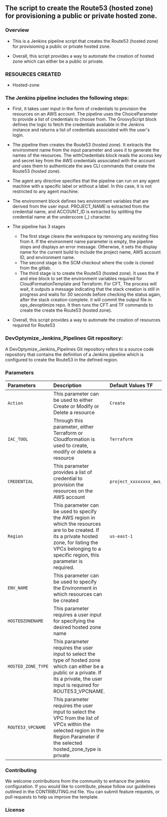 ## The script to create the Route53 (hosted zone) for provisioning a public or private hosted zone.

### Overview

- This is a Jenkins pipeline script that creates the Route53 (hosted zone) for provisioning a public or private hosted zone.

- Overall, this script provides a way to automate the creation of hosted zone which can either be a public or private.

### RESOURCES CREATED

- Hosted-zone

### The Jenkins pipeline includes the following steps:

- First, it takes user input in the form of credentials to provision the resources on an AWS account. The pipeline uses the ChoiceParameter to provide a list of credentials to choose from. The GroovyScript block defines the logic to fetch the credentials available in the Jenkins instance and returns a list of credentials associated with the user's login.

- The pipeline then creates the Route53 (hosted zone). It extracts the environment name from the input parameter and uses it to generate the names of the resources. The withCredentials block reads the access key and secret key from the AWS credentials associated with the account and uses them to authenticate the aws CLI commands that create the Route53 (hosted zone).

- The agent any directive specifies that the pipeline can run on any agent machine with a specific label or without a label. In this case, it is not restricted to any agent machine.

- The environment block defines two environment variables that are derived from the user input. PROJECT_NAME is extracted from the credential name, and ACCOUNT_ID is extracted by splitting the credential name at the underscore (_) character.

- The pipeline has 3 stages

    - The first stage cleans the workspace by removing any existing files from it. If the environment name parameter is empty, the pipeline stops and displays an error message. Otherwise, it sets the display name for the current build to include the project name, AWS account ID, and environment name.
    - The second stage is the SCM checkout where the code is cloned from the gitlab.
    - The third stage is to create the Route53 (hosted zone).  It uses the if and else block to set the environment variables required for CloudFormationTemplate and Terraform. For CFT, The process will wait, it outputs a message indicating that the stack creation is still in progress and waits for 30 seconds before checking the status again, after the stack creation complete. it will commit the output file in ops_devoptimize repo. It then runs the CFT and TF  commands to create the create the Route53 (hosted zone).
- Overall, this script provides a way to automate the creation of resources required for Route53

### DevOptymize_Jenkins_Pipelines Git repository:
A DevOptymize_Jenkins_Pipelines Git repository refers to a source code repository that contains the definition of a Jenkins pipeline which is configured to create the Route53 in the defined region.


### Parameters

| Parameters     |                                     Description                                                | Default Values TF |        Default Values CFT | 
| :------------ |                                      :-----                                                     | :-------- |        :------------ |
| `Action`       | This parameter can be used to either Create or Modify or Delete a resource                     | `Create`   | `Create`   |
| `IAC_TOOL`     | Through this parameter, either Terraform or Cloudformation is used to create, modify or delete a resource | `Terraform`  |`Terraform`  |
| `CREDENTIAL`       | This parameter provides a list of credential to provision the resources on the AWS account                     | `project_xxxxxxxx_aws_cred`   | `project_xxxxxxxx_aws_cred` |
| `Region`       | This parameter can be used to specify the AWS region in which the resources are to be created. If its a private hosted zone, for listing the VPCs belonging to a specific region, this parameter is required.                  | `us-east-1`   |`us-east-1`   |
| `ENV_NAME`       | This parameter can be used to specify the Environment in which resources can be created                   |   |
| `HOSTEDZONENAME`       | This parameter requires a user input for specifying the desired hosted zone name |  |
| `HOSTED_ZONE_TYPE`       | This parameter requires the user input to select the type of hosted zone which can either be a public or a private. If its a private, the user input is required for ROUTE53_VPCNAME.|  |
| `ROUTE53_VPCNAME`       | This parameter requires the user input to select the VPC from the list of VPCs within the selected region in the Region Parameter if the selected hosted_zone_type is private |  |




### Contributing

We welcome contributions from the community to enhance the jenkins configuration. If you would like to contribute, please follow our guidelines outlined in the CONTRIBUTING.md file. You can submit feature requests, or pull requests to help us improve the template.

### License
